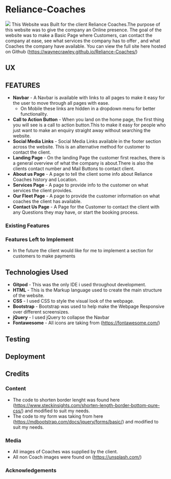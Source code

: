 # Reliance-Coaches
![](https://github.com/waynecrawley/Reliance-Coaches/blob/master/assets/images/websitemockup.jpg?raw=true)
This Website was Built for the client Reliance Coaches.The purpose of this website was to give the company an Online presence.
The goal of the website was to make a Basic Page where Customers, can contact the company at ease, see what services the company has to  offer ,
and what Coaches the company have available. You can view the full site here hosted on Github (https://waynecrawley.github.io/Reliance-Coaches/)
## UX
## FEATURES
+ **Navbar** - A Navbar is available with links to all pages to make it easy for the user to move through all pages with ease.
  * On Mobile these links are hidden in a dropdown menu for better functionality.
+ **Call to Action Button** - When you land on the home page, the first thing you will see is a call to action button.This to make it easy for people who just want to make an enquiry straight away without searching the website.
+ **Social Media Links** - Social Media Links available in the footer section across the website. This is an alternative method for customer to contact the client.
+ **Landing Page** - On the landing Page the customer first reaches, there is a general overview of what the company is about.There is also the clients contact number and Mail Buttons to contact client.
+ **About us Page** - A page to tell the client some info about Reliance Coaches history and Location.
+ **Services Page** - A page to provide info to the customer on what services the client provides.
+ **Our Fleet Page** - A page to provide the customer information on what coaches the client has available.
+ **Contact Us Page** - A Page for the Customer to contact the client with any Questions they may have, or start the booking process.
### Existing Features
### Features Left to Implement
+ In the future the client would like for me to implement a section for customers to make payments
## Technologies Used
+ **Gitpod** - This was the only IDE i used throughout development.
+ **HTML** - This is the Markup language used to create the main structure of the website.
+ **CSS** - I used CSS to style the visual look of the webpage.
+ **Bootstrap** - Bootstrap was used to help make the Webpage Responsive over different screensizes.
+ **jQuery** - I used jQuery to collapse the Navbar 
+ **Fontawesome** - All icons are taking from (https://fontawesome.com/)                                                               

## Testing
## Deployment
## Credits
### Content

* The code to shorten border lenght was found here (https://www.steckinsights.com/shorten-length-border-bottom-pure-css/) and modified to suit my needs.
* The code to my form was taking from here (https://mdbootstrap.com/docs/jquery/forms/basic/) and modified to suit my needs.
### Media
* All images of Coaches was supplied by the client.
* All non Coach images were found on (https://unsplash.com/)
### Acknowledgements
